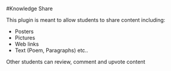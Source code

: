 #Knowledge Share

This plugin is meant to allow students to share content including:
- Posters
- Pictures
- Web links
- Text (Poem, Paragraphs) etc..

Other students can review, comment and upvote content



